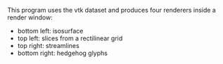 This program uses the vtk dataset and produces four renderers inside a render window:
  * bottom left: isosurface
  * top left: slices from a rectilinear grid
  * top right: streamlines
  * bottom right: hedgehog glyphs
